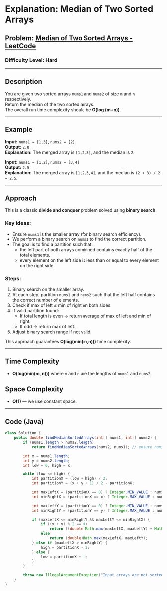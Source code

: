 # **Explanation: Median of Two Sorted Arrays**

## **Problem:** [Median of Two Sorted Arrays - LeetCode](https://leetcode.com/problems/median-of-two-sorted-arrays/)

### **Difficulty Level:** Hard

---

## **Description**  
You are given two sorted arrays `nums1` and `nums2` of size `m` and `n` respectively.  
Return the median of the two sorted arrays.  
The overall run time complexity should be **O(log (m+n))**.

---

## **Example**

**Input:** `nums1 = [1,3]`, `nums2 = [2]`  
**Output:** `2.0`  
**Explanation:** The merged array is `[1,2,3]`, and the median is `2`.


**Input:** `nums1 = [1,2]`, `nums2 = [3,4]`  
**Output:** `2.5`  
**Explanation:** The merged array is `[1,2,3,4]`, and the median is `(2 + 3) / 2 = 2.5`.

---

## **Approach**

This is a classic **divide and conquer** problem solved using **binary search**.

### Key ideas:
- Ensure `nums1` is the smaller array (for binary search efficiency).
- We perform a binary search on `nums1` to find the correct partition.
- The goal is to find a partition such that:
  - the left part of both arrays combined contains exactly half of the total elements.
  - every element on the left side is less than or equal to every element on the right side.

### Steps:
1. Binary search on the smaller array.
2. At each step, partition `nums1` and `nums2` such that the left half contains the correct number of elements.
3. Check if max of left ≤ min of right on both sides.
4. If valid partition found:
   - If total length is even → return average of max of left and min of right.
   - If odd → return max of left.
5. Adjust binary search range if not valid.

This approach guarantees **O(log(min(m,n)))** time complexity.

---

## **Time Complexity**
- **O(log(min(m, n)))** where `m` and `n` are the lengths of `nums1` and `nums2`.

## **Space Complexity**
- **O(1)** — we use constant space.

---

## **Code (Java)**

```java
class Solution {
    public double findMedianSortedArrays(int[] nums1, int[] nums2) {
        if (nums1.length > nums2.length)
            return findMedianSortedArrays(nums2, nums1); // ensure nums1 is smaller

        int x = nums1.length;
        int y = nums2.length;
        int low = 0, high = x;

        while (low <= high) {
            int partitionX = (low + high) / 2;
            int partitionY = (x + y + 1) / 2 - partitionX;

            int maxLeftX = (partitionX == 0) ? Integer.MIN_VALUE : nums1[partitionX - 1];
            int minRightX = (partitionX == x) ? Integer.MAX_VALUE : nums1[partitionX];

            int maxLeftY = (partitionY == 0) ? Integer.MIN_VALUE : nums2[partitionY - 1];
            int minRightY = (partitionY == y) ? Integer.MAX_VALUE : nums2[partitionY];

            if (maxLeftX <= minRightY && maxLeftY <= minRightX) {
                if ((x + y) % 2 == 0)
                    return ((double)Math.max(maxLeftX, maxLeftY) + Math.min(minRightX, minRightY)) / 2;
                else
                    return (double)Math.max(maxLeftX, maxLeftY);
            } else if (maxLeftX > minRightY) {
                high = partitionX - 1;
            } else {
                low = partitionX + 1;
            }
        }

        throw new IllegalArgumentException("Input arrays are not sorted properly.");
    }
}

